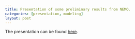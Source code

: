 ```yaml
---
title: Presentation of some preliminary results from NEMO.
categories: [presentation, modeling]
layout: post
---
```


The presentation can be found [here](nemo1_presentation/nemo_preliminary_results.slides.html).

